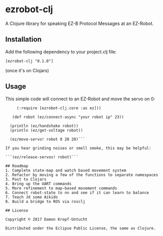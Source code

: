 # ezrobot-clj

A Clojure library for speaking EZ-B Protocol Messages at an EZ-Robot.

## Installation

Add the following dependency to your project.clj file:

```[ezrobot-clj "0.1.0"]```

(once it's on Clojars)

## Usage

This simple code will connect to an EZ-Robot and move the servo on 0:

```(ns hello-robot
     (:require [ezrobot-clj.core :as ez]))

   (def robot (ez/connect-async "your robot ip" 23))

  (println (ez/handshake robot))
  (println (ez/get-voltage robot))

  (ez/move-servo! robot 0 20 20)```

If you hear grinding noises or smell smoke, this may be helpful:

```(ez/release-servos! robot)```

## Roadmap
1. Complete state-map and watch based movement system
2. Refactor by moving a few of the functions to separate namespaces
3. Post to Clojars
4. Bring up the UART commands
5. More refinement to map-based movement commands
6. Connect robot-state to nn and see if it can learn to balance
7. Teach Jd some Aikido
8. Build a bridge to ROS via rosclj

## License

Copyright © 2017 Damon Kropf-Untucht

Distributed under the Eclipse Public License, the same as Clojure.
